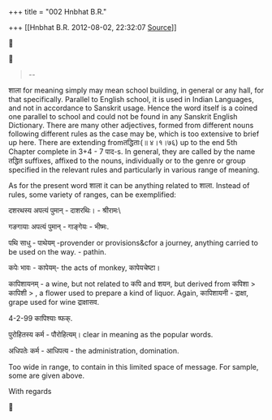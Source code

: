 +++
title = "002 Hnbhat B.R."

+++
[[Hnbhat B.R.	2012-08-02, 22:32:07 [Source](https://groups.google.com/g/samskrita/c/vpasMm8UByY)]]







> --

  

  

शाला for meaning simply may mean school building, in general or any hall, for that specifically. Parallel to English school, it is used in Indian Languages, and not in accordance to Sanskrit usage. Hence the word itself is a coined one parallel to school and could not be found in any Sanskrit English Dictionary. There are many other adjectives, formed from different nouns following different rules as the case may be, which is too extensive to brief up here. There are extending fromतद्धिताः(॥ ४।१।७६) up to the end 5th Chapter complete in 3+4 - 7 पाद-s. In general, they are called by the name तद्धित suffixes, affixed to the nouns, individually or to the genre or group specified in the relevant rules and particularly in various range of meaning.

  

As for the present word शाला it can be anything related to शाला. Instead of rules, some variety of ranges, can be exemplified:

  

दशरथस्य अपत्यं पुमान् - दाशरथिः। - श्रीरामः\\

गङगायाः अपत्यं पुमान् - गाङ्गेयः - भीष्मः.

पथि साधु - पाथेयम् -provender or provisions&cfor a journey, anything carried to be used on the way. - pathin.

  

कपेः भावः - कापेयम्- the acts of monkey, कापेयचेष्टा।

  

कापिशायनम् - a wine, but not related to कपि and शयन, but derived from कपिशा \> कापिशी \> , a flower used to prepare a kind of liquor. Again, कापिशायनी - द्राक्षा, grape used for wine द्राक्षासव.

4-2-99 कापिश्याः ष्फक्.

  

पुरोहितस्य कर्म - पौरोहित्यम्। clear in meaning as the popular words.

  

अधिपतेः कर्म - आधिपत्य - the administration, domination.

  

Too wide in range, to contain in this limited space of message. For sample, some are given above.

  

With regards

  



